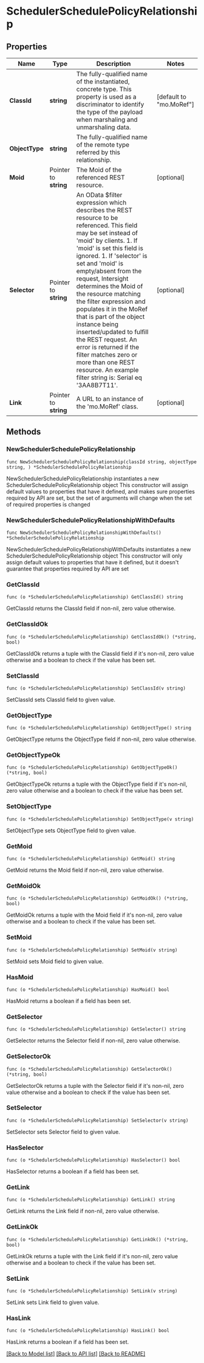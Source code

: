 # SchedulerSchedulePolicyRelationship

## Properties

Name | Type | Description | Notes
------------ | ------------- | ------------- | -------------
**ClassId** | **string** | The fully-qualified name of the instantiated, concrete type. This property is used as a discriminator to identify the type of the payload when marshaling and unmarshaling data. | [default to "mo.MoRef"]
**ObjectType** | **string** | The fully-qualified name of the remote type referred by this relationship. | 
**Moid** | Pointer to **string** | The Moid of the referenced REST resource. | [optional] 
**Selector** | Pointer to **string** | An OData $filter expression which describes the REST resource to be referenced. This field may be set instead of &#39;moid&#39; by clients. 1. If &#39;moid&#39; is set this field is ignored. 1. If &#39;selector&#39; is set and &#39;moid&#39; is empty/absent from the request, Intersight determines the Moid of the resource matching the filter expression and populates it in the MoRef that is part of the object instance being inserted/updated to fulfill the REST request. An error is returned if the filter matches zero or more than one REST resource. An example filter string is: Serial eq &#39;3AA8B7T11&#39;. | [optional] 
**Link** | Pointer to **string** | A URL to an instance of the &#39;mo.MoRef&#39; class. | [optional] 

## Methods

### NewSchedulerSchedulePolicyRelationship

`func NewSchedulerSchedulePolicyRelationship(classId string, objectType string, ) *SchedulerSchedulePolicyRelationship`

NewSchedulerSchedulePolicyRelationship instantiates a new SchedulerSchedulePolicyRelationship object
This constructor will assign default values to properties that have it defined,
and makes sure properties required by API are set, but the set of arguments
will change when the set of required properties is changed

### NewSchedulerSchedulePolicyRelationshipWithDefaults

`func NewSchedulerSchedulePolicyRelationshipWithDefaults() *SchedulerSchedulePolicyRelationship`

NewSchedulerSchedulePolicyRelationshipWithDefaults instantiates a new SchedulerSchedulePolicyRelationship object
This constructor will only assign default values to properties that have it defined,
but it doesn't guarantee that properties required by API are set

### GetClassId

`func (o *SchedulerSchedulePolicyRelationship) GetClassId() string`

GetClassId returns the ClassId field if non-nil, zero value otherwise.

### GetClassIdOk

`func (o *SchedulerSchedulePolicyRelationship) GetClassIdOk() (*string, bool)`

GetClassIdOk returns a tuple with the ClassId field if it's non-nil, zero value otherwise
and a boolean to check if the value has been set.

### SetClassId

`func (o *SchedulerSchedulePolicyRelationship) SetClassId(v string)`

SetClassId sets ClassId field to given value.


### GetObjectType

`func (o *SchedulerSchedulePolicyRelationship) GetObjectType() string`

GetObjectType returns the ObjectType field if non-nil, zero value otherwise.

### GetObjectTypeOk

`func (o *SchedulerSchedulePolicyRelationship) GetObjectTypeOk() (*string, bool)`

GetObjectTypeOk returns a tuple with the ObjectType field if it's non-nil, zero value otherwise
and a boolean to check if the value has been set.

### SetObjectType

`func (o *SchedulerSchedulePolicyRelationship) SetObjectType(v string)`

SetObjectType sets ObjectType field to given value.


### GetMoid

`func (o *SchedulerSchedulePolicyRelationship) GetMoid() string`

GetMoid returns the Moid field if non-nil, zero value otherwise.

### GetMoidOk

`func (o *SchedulerSchedulePolicyRelationship) GetMoidOk() (*string, bool)`

GetMoidOk returns a tuple with the Moid field if it's non-nil, zero value otherwise
and a boolean to check if the value has been set.

### SetMoid

`func (o *SchedulerSchedulePolicyRelationship) SetMoid(v string)`

SetMoid sets Moid field to given value.

### HasMoid

`func (o *SchedulerSchedulePolicyRelationship) HasMoid() bool`

HasMoid returns a boolean if a field has been set.

### GetSelector

`func (o *SchedulerSchedulePolicyRelationship) GetSelector() string`

GetSelector returns the Selector field if non-nil, zero value otherwise.

### GetSelectorOk

`func (o *SchedulerSchedulePolicyRelationship) GetSelectorOk() (*string, bool)`

GetSelectorOk returns a tuple with the Selector field if it's non-nil, zero value otherwise
and a boolean to check if the value has been set.

### SetSelector

`func (o *SchedulerSchedulePolicyRelationship) SetSelector(v string)`

SetSelector sets Selector field to given value.

### HasSelector

`func (o *SchedulerSchedulePolicyRelationship) HasSelector() bool`

HasSelector returns a boolean if a field has been set.

### GetLink

`func (o *SchedulerSchedulePolicyRelationship) GetLink() string`

GetLink returns the Link field if non-nil, zero value otherwise.

### GetLinkOk

`func (o *SchedulerSchedulePolicyRelationship) GetLinkOk() (*string, bool)`

GetLinkOk returns a tuple with the Link field if it's non-nil, zero value otherwise
and a boolean to check if the value has been set.

### SetLink

`func (o *SchedulerSchedulePolicyRelationship) SetLink(v string)`

SetLink sets Link field to given value.

### HasLink

`func (o *SchedulerSchedulePolicyRelationship) HasLink() bool`

HasLink returns a boolean if a field has been set.


[[Back to Model list]](../README.md#documentation-for-models) [[Back to API list]](../README.md#documentation-for-api-endpoints) [[Back to README]](../README.md)


